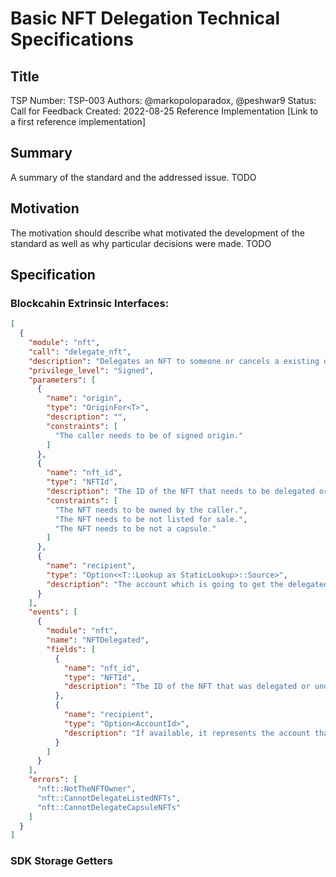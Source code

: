 # Basic NFT Delegation Technical Specifications

## Title
TSP Number: TSP-003
Authors: @markopoloparadox, @peshwar9
Status: Call for Feedback
Created: 2022-08-25
Reference Implementation [Link to a first reference implementation]

## Summary
A summary of the standard and the addressed issue. TODO

## Motivation
The motivation should describe what motivated the development of the standard as well as why particular decisions were made. TODO

## Specification
### Blockcahin Extrinsic Interfaces:
```json
[
  {
    "module": "nft",
    "call": "delegate_nft",
    "description": "Delegates an NFT to someone or cancels a existing delegation.",
    "privilege_level": "Signed",
    "parameters": [
      {
        "name": "origin",
        "type": "OriginFor<T>",
        "description": "",
        "constraints": [
          "The caller needs to be of signed origin."
        ]
      },
      {
        "name": "nft_id",
        "type": "NFTId",
        "description": "The ID of the NFT that needs to be delegated or undelegated.",
        "constraints": [
          "The NFT needs to be owned by the caller.",
          "The NFT needs to be not listed for sale.",
          "The NFT needs to be not a capsule."
        ]
      },
      {
        "name": "recipient",
        "type": "Option<<T::Lookup as StaticLookup>::Source>",
        "description": "The account which is going to get the delegated NFT. If set to None it will undelegated the NFT."
      }
    ],
    "events": [
      {
        "module": "nft",
        "name": "NFTDelegated",
        "fields": [
          {
            "name": "nft_id",
            "type": "NFTId",
            "description": "The ID of the NFT that was delegated or undelegated."
          },
          {
            "name": "recipient",
            "type": "Option<AccountId>",
            "description": "If available, it represents the account that got the delegated NFT."
          }
        ]
      }
    ],
    "errors": [
      "nft::NotTheNFTOwner",
      "nft::CannotDelegateListedNFTs",
      "nft::CannotDelegateCapsuleNFTs"
    ]
  }
]
```

### SDK Storage Getters
